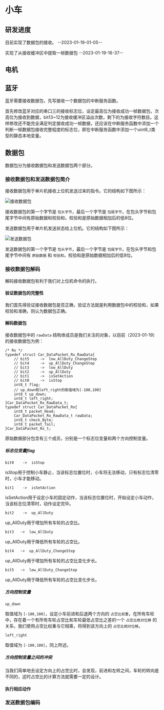 # 小车 #

## 研发进度 ##

目前实现了数据包的接收。		--2023-01-19-01-05--

实现了从接收缓冲区中提取一帧数据包          --2023-01-19-16-37--

## 电机 ##

## 蓝牙 ##

蓝牙需要接收数据包，先写接收一个数据包的中断服务函数。

首先修改蓝牙对应的串口三的接收标志位，设定最高位为接收成功一帧数据包，次高位为接收到数据，bit13~12为接收缓冲区溢出次数，剩下的为接收字符数目。这样修改还不能完全满足判定接收成功一帧数据，还应该在中断服务函数中添加一个判断一帧数据包接收完整程度的标志位，即在中断服务函数中添加一个uint8_t类型的静态本地变量。

## 数据包 ##

数据包分为接收数据包和发送数据包两个部分。

### 接收数据包和发送数据包简介 ###

接收数据包用于单片机接收上位机发送过来的指令。它的结构如下图所示：

![接收数据包](./picts/%E6%8E%A5%E6%94%B6%E6%95%B0%E6%8D%AE%E5%8C%85.jpg)

接收数据包的第一个字节是 `包头字节`，最后一个字节是 `包尾字节`，在包头字节和包尾字节中间有原始数据和校验和，校验和是原始数据相加后的低8位。

发送数据包用于单片机发送状态给上位机。它的结构如下图所示：

![发送数据包](./picts/%E5%8F%91%E9%80%81%E6%95%B0%E6%8D%AE%E5%8C%85.jpg)

发送数据包的第一个字节是 `包头字节`，最后一个字节是 `包尾字节`，在包头字节和包尾字节中间有 `原始数据` 和 `校验和`，校验和是原始数据相加后的低8位。

### 接收数据包解码 ###

解码接收数据包有利于我们对上位机命令的执行。

#### 验证数据包的完整性 ####

我们首先得验证接收数据包是否正确，验证方法就是利用数据包中的校验和，如果校验和准确，则认为数据包正确。

#### 解码数据包 ####

接收数据包中的 `rawData` 结构体成员是我们关注的对象，以目前（2023-01-19）的接收数据包为例：

    /* Rx */
    typedef struct Car_DataPacket_Rx_RawData{
        // bit5		->	low_AllDuty_ChangeStep
        // bit4		->	up_AllDuty_ChangeStep
        // bit3		->	low_AllDuty
        // bit2		->	up_AllDuty
        // bit1		->	isSetAction
        // bit0		->	isStop
        int8_t flag;
        // up_down和left_right的取值域为[-100,100]
        int8_t up_down;
        int8_t left_right;
    }Car_DataPacket_Rx_RawData_t;
    typedef struct Car_DataPacket_Rx{
        int8_t packet_Head;
        Car_DataPacket_Rx_RawData_t rawData;
        int8_t check_Byte;
        int8_t packet_Tail;
    }Car_DataPacket_Rx_t;

原始数据部分包含有三个成员，分别是一个标志位变量和两个方向控制变量。

##### 标志位变量flag #####

`bit0    ->  isStop`

isStop用于控制小车静止，当该标志位置位时，小车将无法移动，只有标志位清零时，小车才能移动。

`bit1    ->  isSetAction`

isSetAction用于设定小车的固定动作，当该标志位置位时，开始设定小车动作，当该标志位清零时，动作设定完毕。

`bit2    ->  up_AllDuty`

up_AllDuty用于增加所有车轮的占空比。

`bit3	->	low_AllDuty`

up_AllDuty用于降低所有车轮的占空比。

`bit4	->	up_AllDuty_ChangeStep`

up_AllDuty用于增加所有车轮的占空比变化步长。

`bit5	->	low_AllDuty_ChangeStep`

up_AllDuty用于降低所有车轮的占空比变化步长。

##### 方向控制变量 #####

`up_down`

取值域为 `[-100,100]`，设定小车前进和后退两个方向的 `占空比权重`，在所有车轮中，存在着一个有所有车轮占空比和车轮最低占空比之差的一个 `占空比绝对位移` 的关系，我们使用占空比权重与它相乘，将得到该方向上的 `占空比相对位移`。

`left_right`

取值域为 `[-100,100]`，同上所述。

##### 方向控制变量之间的冲突 #####

当我们简单地去设定方向上的占空比时，会发现，前进和左转之间，车轮的转向是不同的，这时占空比的计算方法就需要一定的设计。

#### 执行相应动作 ####

### 发送数据包编码 ###
